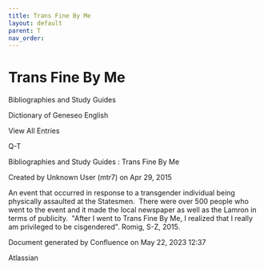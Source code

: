 ```yaml
---
title: Trans Fine By Me
layout: default
parent: T
nav_order:
---
```


# Trans Fine By Me

Bibliographies and Study Guides

Dictionary of Geneseo English

View All Entries

Q-T

Bibliographies and Study Guides : Trans Fine By Me

Created by  Unknown User (mtr7) on Apr 29, 2015

An event that occurred in response to a transgender individual being physically assaulted at the Statesmen.  There were over 500 people who went to the event and it made the local newspaper as well as the Lamron in terms of publicity.  &quot;After I went to Trans Fine By Me, I realized that I really am privileged to be cisgendered&quot;. Romig, S-Z, 2015.

Document generated by Confluence on May 22, 2023 12:37

Atlassian
